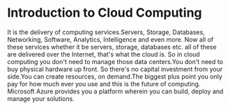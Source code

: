 # Introduction to Cloud Computing
It is the delivery of computing services.Servers, Storage, Databases, Networking, Software, Analytics, Intelligence and even more.
Now all of these services whether it be servers, storage, databases etc. all of these are delivered over the Internet, that's what the cloud is.
So in cloud computing you don't need to manage those data centers.You don't need to buy physical hardware up front. So there's no capital investment from your side.You can create resources, on demand.The biggest plus point you only pay for how much ever you use and this is the future of computing.
Microsoft Azure provides you a platform wherein you can build, deploy and manage your solutions.
